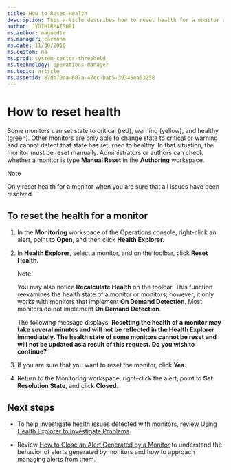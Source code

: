 ```yaml
---
title: How to Reset Health
description: This article describes how to reset health for a monitor after correcting the issue identified.  
author: JYOTHIRMAISURI
ms.author: magoedte
ms.manager: carmonm
ms.date: 11/30/2016
ms.custom: na
ms.prod: system-center-threshold
ms.technology: operations-manager
ms.topic: article
ms.assetid: 87da70aa-607a-47ec-bab5-39345ea53258
---
```


# How to reset health

Some monitors can set state to critical (red), warning (yellow), and healthy (green). Other monitors are only able to change state to critical or warning and cannot detect that state has returned to healthy. In that situation, the monitor must be reset manually. Administrators or authors can check whether a monitor is type **Manual Reset** in the **Authoring** workspace.  
  
> [!NOTE]  
> Only reset health for a monitor when you are sure that all issues have been resolved.  
  
## To reset the health for a monitor

1.  In the **Monitoring** workspace of the Operations console, right-click an alert, point to **Open**, and then click **Health Explorer**.  
  
2.  In **Health Explorer**, select a monitor, and on the toolbar, click **Reset Health**.  
  
    > [!NOTE]  
    > You may also notice **Recalculate Health** on the toolbar. This function reexamines the health state of a monitor or monitors; however, it only works with monitors that implement **On Demand Detection**. Most monitors do not implement **On Demand Detection**.  
  
    The following message displays: **Resetting the health of a monitor may take several minutes and will not be reflected in the Health Explorer immediately. The health state of some monitors cannot be reset and will not be updated as a result of this request. Do you wish to continue?**  
  
3.  If you are sure that you want to reset the monitor, click **Yes**.  
  
4.  Return to the Monitoring workspace, right-click the alert, point to **Set Resolution State**, and click **Closed**.  
  
## Next steps

- To help investigate health issues detected with monitors, review [Using Health Explorer to Investigate Problems](manage-health-using-healthexplorer.md).  

- Review [How to Close an Alert Generated by a Monitor](manage-alert-created-by-monitor.md) to understand the behavior of alerts generated by monitors and how to approach managing alerts from them.  
